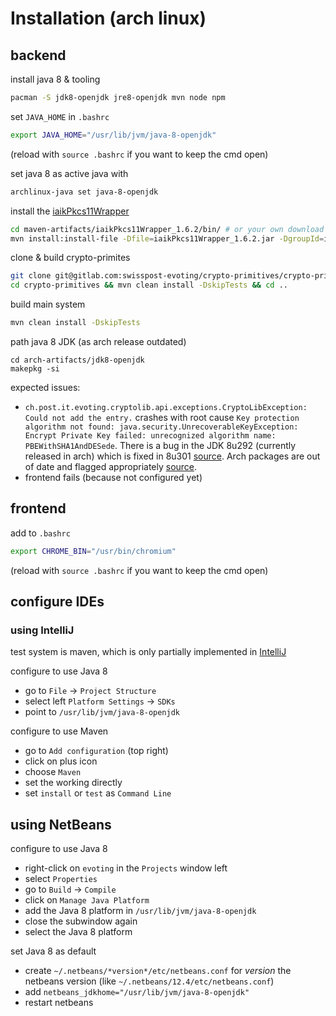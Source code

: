 # Installation (arch linux)

## backend

install java 8 & tooling
```sh
pacman -S jdk8-openjdk jre8-openjdk mvn node npm
```

set `JAVA_HOME` in `.bashrc`
```sh
export JAVA_HOME="/usr/lib/jvm/java-8-openjdk"
```
(reload with `source .bashrc` if you want to keep the cmd open)

set java 8 as active java with 
```sh
archlinux-java set java-8-openjdk
```

install the [iaikPkcs11Wrapper](https://jce.iaik.tugraz.at/products/core-crypto-toolkits/pkcs11-wrapper/)
```sh
cd maven-artifacts/iaikPkcs11Wrapper_1.6.2/bin/ # or your own download location
mvn install:install-file -Dfile=iaikPkcs11Wrapper_1.6.2.jar -DgroupId=iaik -DartifactId=iaikPkcs11Wrapper -Dversion=1.6.2 -Dpackaging=jar 
```

clone & build crypto-primites
```sh
git clone git@gitlab.com:swisspost-evoting/crypto-primitives/crypto-primitives.git
cd crypto-primitives && mvn clean install -DskipTests && cd ..
```

build main system
```sh
mvn clean install -DskipTests
```

path java 8 JDK (as arch release outdated)
```
cd arch-artifacts/jdk8-openjdk
makepkg -si
```

expected issues:
- `ch.post.it.evoting.cryptolib.api.exceptions.CryptoLibException: Could not add the entry.` crashes with root cause `Key protection  algorithm not found: java.security.UnrecoverableKeyException: Encrypt Private Key failed: unrecognized algorithm name: PBEWithSHA1AndDESede`. There is a bug in the JDK 8u292 (currently released in arch) which is fixed in 8u301 [source](https://github.com/bcgit/bc-java/issues/941#issuecomment-883767514). Arch packages are out of date and flagged appropriately [source](https://archlinux.org/packages/extra/x86_64/java8-openjdk/).
 - frontend fails (because not configured yet)

## frontend

add to `.bashrc`
```sh
export CHROME_BIN="/usr/bin/chromium"
```
(reload with `source .bashrc` if you want to keep the cmd open)

## configure IDEs

### using IntelliJ

test system is maven, which is only partially implemented in [IntelliJ](https://intellij-support.jetbrains.com/hc/en-us/community/posts/206884445-Run-Single-Test-Case-with-Maven)

configure to use Java 8
- go to `File` -> `Project Structure`
- select left `Platform Settings` -> `SDKs`
- point to `/usr/lib/jvm/java-8-openjdk`

configure to use Maven
- go to `Add configuration` (top right)
- click on plus icon
- choose `Maven`
- set the working directly
- set `install` or `test` as `Command Line`

## using NetBeans

configure to use Java 8
- right-click on `evoting` in the `Projects` window left
- select `Properties`
- go to `Build` -> `Compile`
- click on `Manage Java Platform`
- add the Java 8 platform in `/usr/lib/jvm/java-8-openjdk`
- close the subwindow again
- select the Java 8 platform

set Java 8 as default
- create `~/.netbeans/*version*/etc/netbeans.conf` for *version* the netbeans version (like `~/.netbeans/12.4/etc/netbeans.conf`)
- add `netbeans_jdkhome="/usr/lib/jvm/java-8-openjdk"`
- restart netbeans